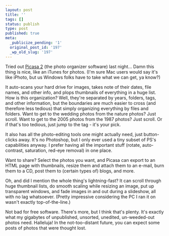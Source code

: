 ```yaml
---
layout: post
title: ''
tags: []
status: publish
type: post
published: true
meta:
  _publicize_pending: '1'
  original_post_id: '197'
  _wp_old_slug: '197'
---
```

Tried out <a href="http://www.picasa.com">Picasa 2</a> (the photo organizer software) last night...  Damn this thing is nice, like an iTunes for photos.  (I'm sure Mac users would say it's like iPhoto, but us Windows folks have to take what we can get, ya know?)

It auto-scans your hard drive for images, takes note of their dates, file names, and other info, and plops thumbnails of everything in a huge list.  How is this organization?  Well, they're separated by years, folders, tags, and other information, but the boundaries are much easier to cross (and therefore less tedious) that simply organizing everything by files and folders.  Want to get to the wedding photos from the nature photos?  Just scroll.  Want to get to the 2005 photos from the 1987 photos?  Just scroll.  Or if that's too tedious, just jump to the tag - it's your pick.

It also has all the photo-editing tools one might actually need, just button-clicks away.  It's no Photoshop, but I only ever used a tiny subset of PS's capabilities anyway.  I prefer having all the important stuff (rotate, auto-contrast, saturation, red-eye removal) in one place.

Want to share?  Select the photos you want, and Picasa can export to an HTML page with thumbnails, resize them and attach them to an e-mail, burn them to a CD, post them to (certain types of) blogs, and more.

Oh, and did I mention the whole thing's lightning-fast?  It can scroll through huge thumbnail lists, do smooth scaling while resizing an image, put up transparent windows, and fade images in and out during a slideshow, all with no lag whatsoever.  (Pretty impressive considering the PC I ran it on wasn't exactly top-of-the-line.)

Not bad for free software.  There's more, but I think that's plenty.  It's exactly what my gigabytes of unpublished, unsorted, unedited, un-weeded-out photos need.  Halleluja!  In the not-too-distant future, you can expect some posts of photos that were thought lost.
